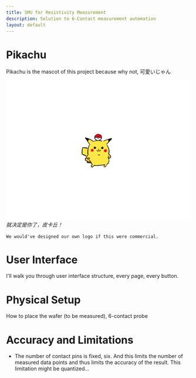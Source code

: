 ```yaml
---
title: SMU for Resistivity Measurement
description: Solution to 6-Contact measurement automation
layout: default
---
```

# Pikachu
Pikachu is the mascot of this project because why not, 可愛いじゃん

![pikachu](assets/pikachu_replica_small.png)
*就决定是你了，皮卡丘！*
```
We would've designed our own logo if this were commercial.
```
# User Interface
I'll walk you through user interface structure, every page, every button.
# Physical Setup
How to place the wafer (to be measured), 6-contact probe
# Accuracy and Limitations
* The number of contact pins is fixed, six.
  And this limits the number of measured data points and thus limits the accuracy of the result.
  This limitation might be quantized...

